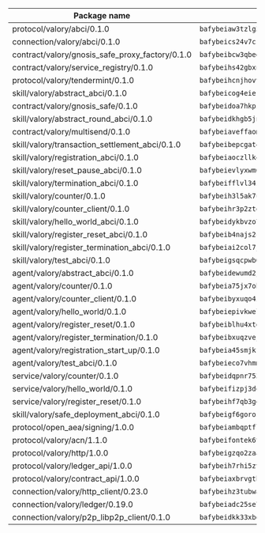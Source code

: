 | Package name                                                  | Package hash                                                  |
| ------------------------------------------------------------- | ------------------------------------------------------------- |
| protocol/valory/abci/0.1.0                                    | `bafybeiaw3tzlg3rkvnn5fcufblktmfwngmxugn4yo7pyjp76zz6aqtqcay` |
| connection/valory/abci/0.1.0                                  | `bafybeics24v7csn2xwyrkdgthrzdbuqutssx3mn572z2tavyr33banqz6u` |
| contract/valory/gnosis_safe_proxy_factory/0.1.0               | `bafybeibcw3qbegmizo432nqi66hddcvt4ww3uq4jdkoqczyafofwichzgm` |
| contract/valory/service_registry/0.1.0                        | `bafybeihs42gbxnncxyh5wygbfgz3ulkjzojse4wznylzczt5neksba7tfq` |
| protocol/valory/tendermint/0.1.0                              | `bafybeihcnjhovvyyfbkuw5sjyfx2lfd4soeocfqzxz54g67333m6nk5gxq` |
| skill/valory/abstract_abci/0.1.0                              | `bafybeicog4eierjad4f542ubhe3ez7sxgrsna7t2e5pci2hncpq5vckw4e` |
| contract/valory/gnosis_safe/0.1.0                             | `bafybeidoa7hkpzpnjswns2jq6tlisbzinzpkdqtqd6gbpyxiytt3mnszpm` |
| skill/valory/abstract_round_abci/0.1.0                        | `bafybeidkhgb5jna32e23k5nk4i43zgqpyahwf5htt4grns5yz4tta4qjoq` |
| contract/valory/multisend/0.1.0                               | `bafybeiaveffaomsnmsc5hx62o77u7ilma6eipox7m5lrwa56737ektva3i` |
| skill/valory/transaction_settlement_abci/0.1.0                | `bafybeibepcgat4st4nk5aasyr73ty7cddgpjrquhb6g7nn4byqeov5j34a` |
| skill/valory/registration_abci/0.1.0                          | `bafybeiaoczllk4j6uv5cc6hhhlb7ns4unebuqpys3h7scdlvz75skggfra` |
| skill/valory/reset_pause_abci/0.1.0                           | `bafybeievlyxwm66q2qfpl5z7xd2hk4n4gxn2y4su3rq637va3dce7jh7am` |
| skill/valory/termination_abci/0.1.0                           | `bafybeifflvl34zsvjcu6ezco3bzpnzhq3cj55l3hb4xz2wom23btzbhrsu` |
| skill/valory/counter/0.1.0                                    | `bafybeih3l5ak7ubujkf45sqavil2vbtjtxe7eh5urqawer2nj3avir7qva` |
| skill/valory/counter_client/0.1.0                             | `bafybeihr3p2ztqpbgzuo4xi7gwq4hjcc3khibirritnxkajaugshlzxjke` |
| skill/valory/hello_world_abci/0.1.0                           | `bafybeidykbvzo7sq2va7bcmbyzbl5qv2ad4jbxc2uhcd5cu3rzjz7c2dti` |
| skill/valory/register_reset_abci/0.1.0                        | `bafybeib4najs2cycjzipzbc2dmlwhoohrnfrshmygxmalgstxdqz4hw3dy` |
| skill/valory/register_termination_abci/0.1.0                  | `bafybeiai2col7johxxmerqgczcddb33p6wsmyncamnaez466q35o7ju74e` |
| skill/valory/test_abci/0.1.0                                  | `bafybeigsqcpwb6hjuz2hmvzt7okcgdlzyehcbh7qpb7hbfa3swzxpbtakm` |
| agent/valory/abstract_abci/0.1.0                              | `bafybeidewumd2jucnsvchnjnfdfe5eex4iig4pv3iqxwrczxdxkfouk3w4` |
| agent/valory/counter/0.1.0                                    | `bafybeia75jx7obyoxx3cs7on4lxmdq6l7uw6vuya2j3ugjvj377t2n7yey` |
| agent/valory/counter_client/0.1.0                             | `bafybeibyxuqo4itomksd6wvr3loblr2ba4jxa4x3wvtgr3rofpl5xueaaa` |
| agent/valory/hello_world/0.1.0                                | `bafybeiepivkwel62pji5t6zqgmkqfxur2o46zls72naljutn2xuagycf3i` |
| agent/valory/register_reset/0.1.0                             | `bafybeiblhu4xtgrp7rtuxoqvikiwirglcpwrp4bommu6xzyrkljg5ljzyy` |
| agent/valory/register_termination/0.1.0                       | `bafybeibxuqzvejjp4wcpxnjnggwgavbetucbth2lidb3epreu52ltv5rzu` |
| agent/valory/registration_start_up/0.1.0                      | `bafybeia45smjkfysyq7sg6yfe5h2kjwob5fdl5uuehpyxq2pldu3tiq2ji` |
| agent/valory/test_abci/0.1.0                                  | `bafybeieco7vhmm3mxgso3nh3ngoiwoyu3kt7r5sdfca52nxwyu2qstpa4u` |
| service/valory/counter/0.1.0                                  | `bafybeidqpnr7536niha4qniqbadmzov6plvoailxeb77td6bdbh5abqzia` |
| service/valory/hello_world/0.1.0                              | `bafybeifizpj3dou6njuhbrvlohosozrcrpvft4w6vjcwleckf7waqpjng4` |
| service/valory/register_reset/0.1.0                           | `bafybeihf7qb3geq4t6aizn7tfmmoz3fmxhhtrujpgnlb7ysnkche4cvum4` |
| skill/valory/safe_deployment_abci/0.1.0                       | `bafybeigf6gorosfj72d7ewxkfvoi2m32i5olde2ctc7tkxncog3c4o5xey` |
| protocol/open_aea/signing/1.0.0                               | `bafybeiambqptflge33eemdhis2whik67hjplfnqwieoa6wblzlaf7vuo44` |
| protocol/valory/acn/1.1.0                                     | `bafybeifontek6tvaecatoauiule3j3id6xoktpjubvuqi3h2jkzqg7zh7a` |
| protocol/valory/http/1.0.0                                    | `bafybeigzqo2zaakcjtzzsm6dh4x73v72xg6ctk6muyp5uq5ueb7y34fbxy` |
| protocol/valory/ledger_api/1.0.0                              | `bafybeih7rhi5zvfvwakx5ifgxsz2cfipeecsh7bm3gnudjxtvhrygpcftq` |
| protocol/valory/contract_api/1.0.0                            | `bafybeiaxbrvgtbdrh4lslskuxyp4awyr4whcx3nqq5yrr6vimzsxg5dy64` |
| connection/valory/http_client/0.23.0                          | `bafybeihz3tubwado7j3wlivndzzuj3c6fdsp4ra5r3nqixn3ufawzo3wii` |
| connection/valory/ledger/0.19.0                               | `bafybeiadc25se7dgnn4mufztwpzdono4xsfs45qknzdqyi3gckn6ccuv44` |
| connection/valory/p2p_libp2p_client/0.1.0                     | `bafybeidkk33xbga54szmitk6uwsi3ef56hbbdbuasltqtiyki34hgfpnxa` |
